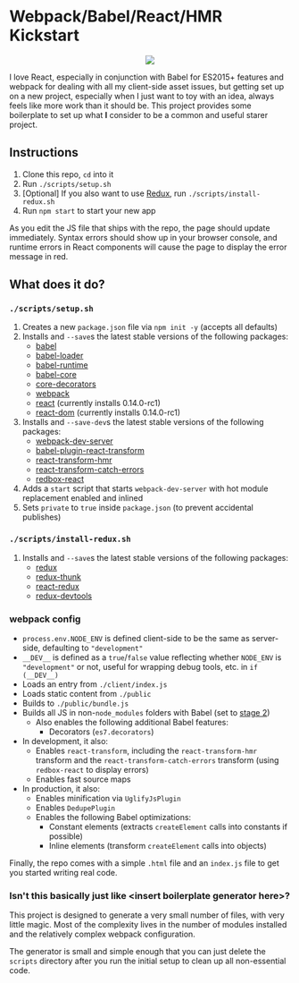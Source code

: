 Webpack/Babel/React/HMR Kickstart
=================================

<div align="center">
<img src="http://i.imgur.com/wAI5BG4.png">
</div>

I love React, especially in conjunction with Babel for ES2015+ features and webpack for dealing with all my client-side asset issues, but getting set up on a new project, especially when I just want to toy with an idea, always feels like more work than it should be. This project provides some boilerplate to set up what **I** consider to be a common and useful starer project.

Instructions
------------

 1. Clone this repo, `cd` into it
 2. Run `./scripts/setup.sh`
 3. [Optional] If you also want to use [Redux](http://rackt.github.io/redux/), run `./scripts/install-redux.sh`
 4. Run `npm start` to start your new app

As you edit the JS file that ships with the repo, the page should update immediately. Syntax errors should show up in your browser console, and runtime errors in React components will cause the page to display the error message in red.

What does it do?
----------------

### `./scripts/setup.sh`

 1. Creates a new `package.json` file via `npm init -y` (accepts all defaults)
 2. Installs and `--save`s the latest stable versions of the following packages:
    * [babel](https://npmjs.com/package/babel)
    * [babel-loader](https://npmjs.com/package/babel-loader)
    * [babel-runtime](https://npmjs.com/package/babel-runtime)
    * [babel-core](https://npmjs.com/package/babel-core)
    * [core-decorators](https://npmjs.com/package/core-decorators)
    * [webpack](https://npmjs.com/package/webpack)
    * [react](https://npmjs.com/package/react) (currently installs 0.14.0-rc1)
    * [react-dom](https://npmjs.com/package/react-dom) (currently installs 0.14.0-rc1)
 3. Installs and `--save-dev`s the latest stable versions of the following packages:
    * [webpack-dev-server](https://npmjs.com/package/webpack-dev-server)
    * [babel-plugin-react-transform](https://npmjs.com/package/babel-plugin-react-transform)
    * [react-transform-hmr](https://npmjs.com/package/react-transform-hmr)
    * [react-transform-catch-errors](https://npmjs.com/package/react-transform-catch-errors)
    * [redbox-react](https://npmjs.com/package/redbox-react)
 4. Adds a `start` script that starts `webpack-dev-server` with hot module replacement enabled and inlined
 5. Sets `private` to `true` inside `package.json` (to prevent accidental publishes)

### `./scripts/install-redux.sh`

 1. Installs and `--save`s the latest stable versions of the following packages:
    * [redux](https://npmjs.com/package/redux)
    * [redux-thunk](https://npmjs.com/package/redux-thunk)
    * [react-redux](https://npmjs.com/package/react-redux)
    * [redux-devtools](https://npmjs.com/package/redux-devtools)

### webpack config

* `process.env.NODE_ENV` is defined client-side to be the same as server-side, defaulting to `"development"`
* `__DEV__` is defined as a `true`/`false` value reflecting whether `NODE_ENV` is `"development"` or not, useful for wrapping debug tools, etc. in `if (__DEV__)`
* Loads an entry from `./client/index.js`
* Loads static content from `./public`
* Builds to `./public/bundle.js`
* Builds all JS in non-`node_modules` folders with Babel (set to [stage 2](https://babeljs.io/docs/usage/experimental/))
    * Also enables the following additional Babel features:
        * Decorators (`es7.decorators`)
* In development, it also:
    * Enables `react-transform`, including the `react-transform-hmr` transform and the `react-transform-catch-errors` transform (using `redbox-react` to display errors)
    * Enables fast source maps
* In production, it also:
    * Enables minification via `UglifyJsPlugin`
    * Enables `DedupePlugin`
    * Enables the following Babel optimizations:
        * Constant elements (extracts `createElement` calls into constants if possible)
        * Inline elements (transform `createElement` calls into objects)

Finally, the repo comes with a simple `.html` file and an `index.js` file to get you started writing real code.

### Isn't this basically just like \<insert boilerplate generator here\>?

This project is designed to generate a very small number of files, with very little magic. Most of the complexity lives in the number of modules installed and the relatively complex webpack configuration.

The generator is small and simple enough that you can just delete the `scripts` directory after you run the initial setup to clean up all non-essential code.
